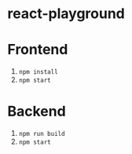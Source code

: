 # react-playground

# Frontend
1. `npm install`
2. `npm start`

# Backend
1. `npm run build`
2. `npm start`